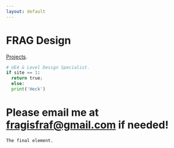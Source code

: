 ```yaml
---
layout: default
---
```


# FRAG Design

[Projects](./projects.md).

```python
# UE4 & Level Design Specialist.
if site == 1:
  return true;
  else:
  print('Heck')

```

# Please email me at fragisfraf@gmail.com if needed!

```
The final element.
```